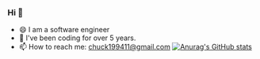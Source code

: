 ### Hi 👋

<!--
**chenyyyang/chenyyyang** is a ✨ _special_ ✨ repository because its `README.md` (this file) appears on your GitHub profile.

Here are some ideas to get you started:
-->

- 😄 I am a software engineer
- 🤔 I've been coding for over 5 years.
- 📫 How to reach me: chuck199411@gmail.com
[![Anurag's GitHub stats](https://github-readme-stats.vercel.app/api?username=chenyyyang)](https://github.com/anuraghazra/github-readme-stats)



